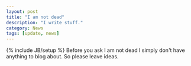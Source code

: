 ```yaml
---
layout: post
title: "I am not dead"
description: "I write stuff."
category: News
tags: [update, news]
---
```

{% include JB/setup %}
Before you ask I am not dead
I simply don't have anything to blog about.
So please leave ideas.
